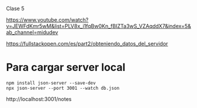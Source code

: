 Clase 5

https://www.youtube.com/watch?v=JEWFdKmr5wM&list=PLV8x_i1fqBw0Kn_fBIZTa3wS_VZAqddX7&index=5&ab_channel=midudev

https://fullstackopen.com/es/part2/obteniendo_datos_del_servidor

# Para cargar server local

```
npm install json-server --save-dev
npx json-server --port 3001 --watch db.json
```

http://localhost:3001/notes
